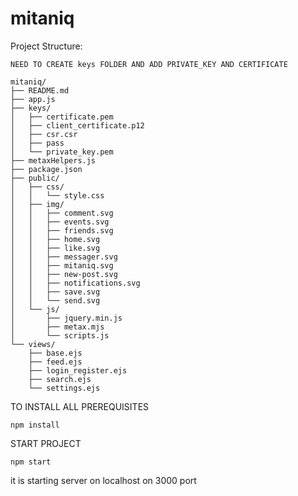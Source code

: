 # mitaniq


Project Structure:


```
NEED TO CREATE keys FOLDER AND ADD PRIVATE_KEY AND CERTIFICATE
```
```
mitaniq/
├── README.md
├── app.js
├── keys/ 
│   ├── certificate.pem
│   ├── client_certificate.p12
│   ├── csr.csr
│   ├── pass
│   └── private_key.pem
├── metaxHelpers.js
├── package.json
├── public/
│   ├── css/
│   │   └── style.css
│   ├── img/
│   │   ├── comment.svg
│   │   ├── events.svg
│   │   ├── friends.svg
│   │   ├── home.svg
│   │   ├── like.svg
│   │   ├── messager.svg
│   │   ├── mitaniq.svg
│   │   ├── new-post.svg
│   │   ├── notifications.svg
│   │   ├── save.svg
│   │   └── send.svg
│   └── js/
│       ├── jquery.min.js
│       ├── metax.mjs
│       └── scripts.js
└── views/
    ├── base.ejs
    ├── feed.ejs
    ├── login_register.ejs
    ├── search.ejs
    └── settings.ejs
```

TO INSTALL ALL PREREQUISITES

```
npm install
```

START PROJECT

```
npm start
```

it is starting server on localhost on 3000 port
